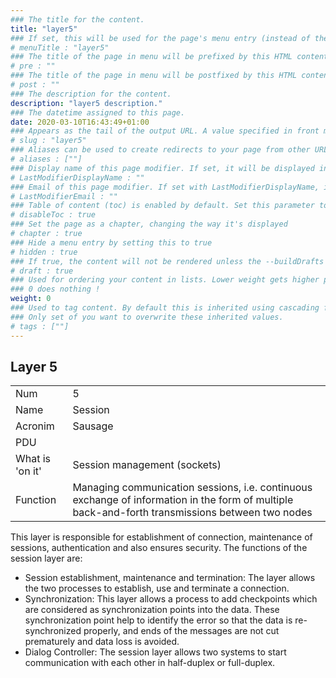 ```yaml
---
### The title for the content.
title: "layer5"
### If set, this will be used for the page's menu entry (instead of the `title` attribute)
# menuTitle : "layer5"
### The title of the page in menu will be prefixed by this HTML content
# pre : ""
### The title of the page in menu will be postfixed by this HTML content
# post : ""
### The description for the content.
description: "layer5 description."
### The datetime assigned to this page.
date: 2020-03-10T16:43:49+01:00
### Appears as the tail of the output URL. A value specified in front matter will override the segment of the URL based on the filename.
# slug : "layer5"
### Aliases can be used to create redirects to your page from other URLs.
# aliases : [""]
### Display name of this page modifier. If set, it will be displayed in the footer.
# LastModifierDisplayName : ""
### Email of this page modifier. If set with LastModifierDisplayName, it will be displayed in the footer
# LastModifierEmail : ""
### Table of content (toc) is enabled by default. Set this parameter to true to disable it.
# disableToc : true
### Set the page as a chapter, changing the way it's displayed
# chapter : true
### Hide a menu entry by setting this to true
# hidden : true
### If true, the content will not be rendered unless the --buildDrafts flag is passed to the hugo command.
# draft : true
### Used for ordering your content in lists. Lower weight gets higher precedence. So content with lower weight will come first.
### 0 does nothing !
weight: 0
### Used to tag content. By default this is inherited using cascading from _index.md files
### Only set of you want to overwrite these inherited values.
# tags : [""]
---
```


## Layer 5

|                 |                                                                                                                                                 |
| --------------- | ----------------------------------------------------------------------------------------------------------------------------------------------- |
| Num             | 5                                                                                                                                               |
| Name            | Session                                                                                                                                         |
| Acronim         | Sausage                                                                                                                                         |
| PDU             |                                                                                                                                                 |
| What is 'on it' | Session management (sockets)                                                                                                                    |
| Function        | Managing communication sessions, i.e. continuous exchange of information in the form of multiple back-and-forth transmissions between two nodes |

This layer is responsible for establishment of connection, maintenance of sessions, authentication and also ensures security.
The functions of the session layer are:

- Session establishment, maintenance and termination: The layer allows the two processes to establish, use and terminate a connection.
- Synchronization: This layer allows a process to add checkpoints which are considered as synchronization points into the data. These synchronization point help to identify the error so that the data is re-synchronized properly, and ends of the messages are not cut prematurely and data loss is avoided.
- Dialog Controller: The session layer allows two systems to start communication with each other in half-duplex or full-duplex.
